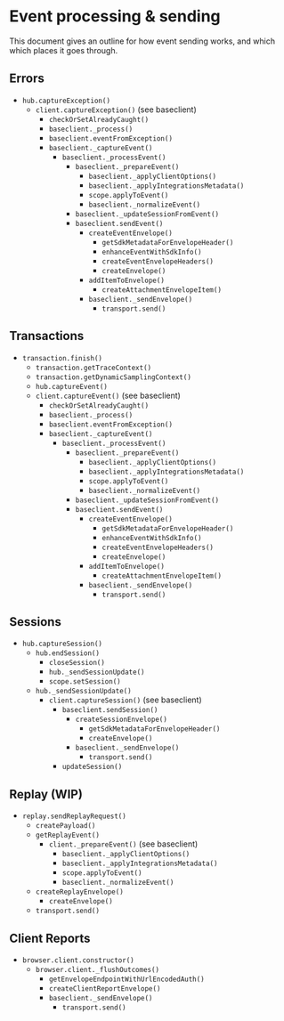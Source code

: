 # Event processing & sending

This document gives an outline for how event sending works, and which which places it goes through.

## Errors

* `hub.captureException()`
  * `client.captureException()` (see baseclient)
    * `checkOrSetAlreadyCaught()`
    * `baseclient._process()`
    * `baseclient.eventFromException()`
    * `baseclient._captureEvent()`
      * `baseclient._processEvent()`
        * `baseclient._prepareEvent()`
          * `baseclient._applyClientOptions()`
          * `baseclient._applyIntegrationsMetadata()`
          * `scope.applyToEvent()`
          * `baseclient._normalizeEvent()`
        * `baseclient._updateSessionFromEvent()`
        * `baseclient.sendEvent()`
          * `createEventEnvelope()`
            * `getSdkMetadataForEnvelopeHeader()`
            * `enhanceEventWithSdkInfo()`
            * `createEventEnvelopeHeaders()`
            * `createEnvelope()`
          * `addItemToEnvelope()`
            * `createAttachmentEnvelopeItem()`
          * `baseclient._sendEnvelope()`
            * `transport.send()`

## Transactions

* `transaction.finish()`
  * `transaction.getTraceContext()`
  * `transaction.getDynamicSamplingContext()`
  * `hub.captureEvent()`
  * `client.captureEvent()` (see baseclient)
    * `checkOrSetAlreadyCaught()`
    * `baseclient._process()`
    * `baseclient.eventFromException()`
    * `baseclient._captureEvent()`
      * `baseclient._processEvent()`
        * `baseclient._prepareEvent()`
          * `baseclient._applyClientOptions()`
          * `baseclient._applyIntegrationsMetadata()`
          * `scope.applyToEvent()`
          * `baseclient._normalizeEvent()`
        * `baseclient._updateSessionFromEvent()`
        * `baseclient.sendEvent()`
          * `createEventEnvelope()`
            * `getSdkMetadataForEnvelopeHeader()`
            * `enhanceEventWithSdkInfo()`
            * `createEventEnvelopeHeaders()`
            * `createEnvelope()`
          * `addItemToEnvelope()`
            * `createAttachmentEnvelopeItem()`
          * `baseclient._sendEnvelope()`
            * `transport.send()`

## Sessions

* `hub.captureSession()`
  * `hub.endSession()`
    * `closeSession()`
    * `hub._sendSessionUpdate()`
    * `scope.setSession()`
  * `hub._sendSessionUpdate()`
    * `client.captureSession()` (see baseclient)
      * `baseclient.sendSession()`
        * `createSessionEnvelope()`
          * `getSdkMetadataForEnvelopeHeader()`
          * `createEnvelope()`
        * `baseclient._sendEnvelope()`
          * `transport.send()`
      * `updateSession()`

## Replay (WIP)

* `replay.sendReplayRequest()`
  * `createPayload()`
  * `getReplayEvent()`
    * `client._prepareEvent()` (see baseclient)
      * `baseclient._applyClientOptions()`
      * `baseclient._applyIntegrationsMetadata()`
      * `scope.applyToEvent()`
      * `baseclient._normalizeEvent()`
  * `createReplayEnvelope()`
    * `createEnvelope()`
  * `transport.send()`

## Client Reports

* `browser.client.constructor()`
  * `browser.client._flushOutcomes()`
    * `getEnvelopeEndpointWithUrlEncodedAuth()`
    * `createClientReportEnvelope()`
    * `baseclient._sendEnvelope()`
      * `transport.send()`
